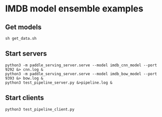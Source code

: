 # IMDB model ensemble examples

## Get models
```
sh get_data.sh
```

## Start servers

```
python3 -m paddle_serving_server.serve --model imdb_cnn_model --port 9292 &> cnn.log &
python3 -m paddle_serving_server.serve --model imdb_bow_model --port 9393 &> bow.log &
python3 test_pipeline_server.py &>pipeline.log &
```

## Start clients
```
python3 test_pipeline_client.py
```
